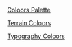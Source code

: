 [Coloors Palette](https://coolors.co/b6b388-7e9579-d6a771-cd834e-f4e8ce-30261c)

[Terrain Coloors](https://coolors.co/c8d0ab-e5d6b5-d6bba6-cf968f-c27474-ba525b-b94a51-973c47)

[Typography Coloors](https://coolors.co/dad4c3-f0e9d7-3b3b33-234560-6e2a23-7d5e24)